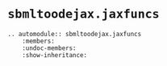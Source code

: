 # `sbmltoodejax.jaxfuncs`

```{eval-rst}
.. automodule:: sbmltoodejax.jaxfuncs
    :members:
    :undoc-members:
    :show-inheritance:
```